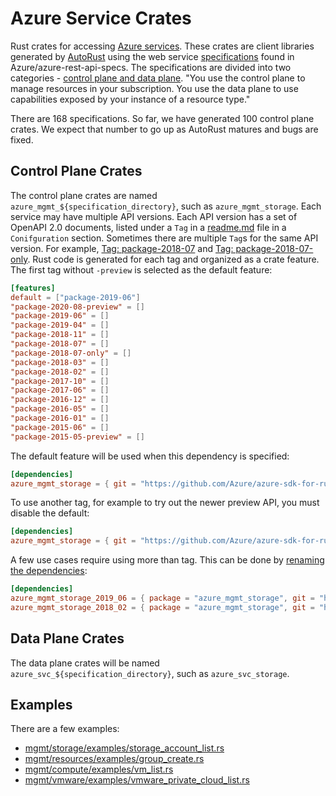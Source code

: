 # Azure Service Crates

Rust crates for accessing [Azure services](https://azure.microsoft.com/services/). These crates are client libraries generated by [AutoRust](autorust) using the web service [specifications](https://github.com/Azure/azure-rest-api-specs/tree/master/specification) found in Azure/azure-rest-api-specs. The specifications are divided into two categories - [control plane and data plane](https://docs.microsoft.com/azure/azure-resource-manager/management/control-plane-and-data-plane). "You use the control plane to manage resources in your subscription. You use the data plane to use capabilities exposed by your instance of a resource type."

There are 168 specifications. So far, we have generated 100 control plane crates. We expect that number to go up as AutoRust matures and bugs are fixed.

## Control Plane Crates
The control plane crates are named `azure_mgmt_${specification_directory}`, such as `azure_mgmt_storage`. Each service may have multiple API versions. Each API version has a set of OpenAPI 2.0 documents, listed under a `Tag` in a [readme.md](https://github.com/Azure/azure-rest-api-specs/blob/master/specification/storage/resource-manager/readme.md) file in a `Conifguration` section. Sometimes there are multiple `Tag`s for the same API version. For example, [Tag: package-2018-07](https://github.com/Azure/azure-rest-api-specs/blob/master/specification/storage/resource-manager/readme.md#tag-package-2018-07) and [Tag: package-2018-07-only](https://github.com/Azure/azure-rest-api-specs/blob/master/specification/storage/resource-manager/readme.md#tag-package-2018-07-only). Rust code is generated for each tag and organized as a crate feature. The first tag without `-preview` is selected as the default feature:

``` toml
[features]
default = ["package-2019-06"]
"package-2020-08-preview" = []
"package-2019-06" = []
"package-2019-04" = []
"package-2018-11" = []
"package-2018-07" = []
"package-2018-07-only" = []
"package-2018-03" = []
"package-2018-02" = []
"package-2017-10" = []
"package-2017-06" = []
"package-2016-12" = []
"package-2016-05" = []
"package-2016-01" = []
"package-2015-06" = []
"package-2015-05-preview" = []
```

The default feature will be used when this dependency is specified:
``` toml
[dependencies]
azure_mgmt_storage = { git = "https://github.com/Azure/azure-sdk-for-rust" }
```

To use another tag, for example to try out the newer preview API, you must disable the default:
``` toml
[dependencies]
azure_mgmt_storage = { git = "https://github.com/Azure/azure-sdk-for-rust", default-features = false, features = ["package-2020-08-preview"] }
```

A few use cases require using more than tag. This can be done by [renaming the dependencies](https://doc.rust-lang.org/cargo/reference/specifying-dependencies.html#renaming-dependencies-in-cargotoml):
``` toml
[dependencies]
azure_mgmt_storage_2019_06 = { package = "azure_mgmt_storage", git = "https://github.com/Azure/azure-sdk-for-rust", default-features = false, features = ["package-2019-06"] }
azure_mgmt_storage_2018_02 = { package = "azure_mgmt_storage", git = "https://github.com/Azure/azure-sdk-for-rust", default-features = false, features = ["package-2018-02"] }
```

## Data Plane Crates
The data plane crates will be named `azure_svc_${specification_directory}`, such as `azure_svc_storage`. 

## Examples
There are a few examples:
- [mgmt/storage/examples/storage_account_list.rs](mgmt/storage/examples/storage_account_list.rs)
- [mgmt/resources/examples/group_create.rs](mgmt/resources/examples/group_create.rs)
- [mgmt/compute/examples/vm_list.rs](mgmt/compute/examples/vm_list.rs)
- [mgmt/vmware/examples/vmware_private_cloud_list.rs](mgmt/vmware/examples/vmware_private_cloud_list.rs)
